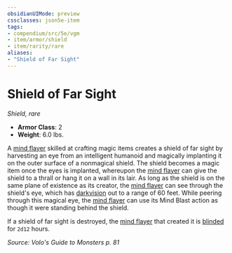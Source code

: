 ```yaml
---
obsidianUIMode: preview
cssclasses: json5e-item
tags:
- compendium/src/5e/vgm
- item/armor/shield
- item/rarity/rare
aliases: 
- "Shield of Far Sight"
---
```

# Shield of Far Sight
*Shield, rare*  

- **Armor Class**: 2
- **Weight**: 6.0 lbs.

A [mind flayer](/Systems/5e/bestiary/aberration/mind-flayer.md) skilled at crafting magic items creates a shield of far sight by harvesting an eye from an intelligent humanoid and magically implanting it on the outer surface of a nonmagical shield. The shield becomes a magic item once the eyes is implanted, whereupon the [mind flayer](/Systems/5e/bestiary/aberration/mind-flayer.md) can give the shield to a thrall or hang it on a wall in its lair. As long as the shield is on the same plane of existence as its creator, the [mind flayer](/Systems/5e/bestiary/aberration/mind-flayer.md) can see through the shield's eye, which has [darkvision](/Systems/5e/rules/senses.md#darkvision) out to a range of 60 feet. While peering through this magical eye, the [mind flayer](/Systems/5e/bestiary/aberration/mind-flayer.md) can use its Mind Blast action as though it were standing behind the shield.

If a shield of far sight is destroyed, the [mind flayer](/Systems/5e/bestiary/aberration/mind-flayer.md) that created it is [blinded](/Systems/5e/rules/conditions.md#blinded) for `2d12` hours.

*Source: Volo's Guide to Monsters p. 81*